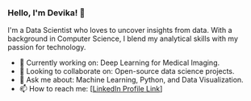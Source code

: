 
<!--
**devika1402/devika1402** is a ✨ _special_ ✨ repository because its `README.md` (this file) appears on your GitHub profile.

Here are some ideas to get you started:

- 🔭 I’m currently working on ...
- 🌱 I’m currently learning ...
- 👯 I’m looking to collaborate on ...
- 🤔 I’m looking for help with ...
- 💬 Ask me about ...
- 📫 How to reach me: ...
- 😄 Pronouns: ...
- ⚡ Fun fact: ...
-->

### Hello, I'm Devika! 👾

I'm a Data Scientist who loves to uncover insights from data. With a background in Computer Science, I blend my analytical skills with my passion for technology.

- 🔭 Currently working on: Deep Learning for Medical Imaging.
- 🤝 Looking to collaborate on: Open-source data science projects.
- 💬 Ask me about: Machine Learning, Python, and Data Visualization.
- 📫 How to reach me: [[LinkedIn Profile Link](https://www.linkedin.com/in/devikarajasekar/)]
